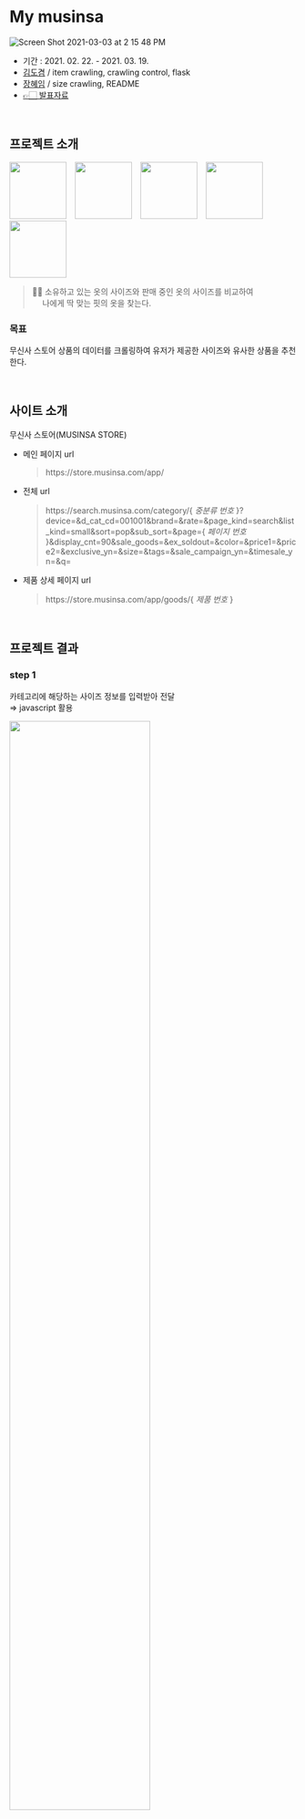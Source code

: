 # My musinsa
![Screen Shot 2021-03-03 at 2 15 48 PM](https://user-images.githubusercontent.com/73205057/109778393-1c58c000-7c48-11eb-92c7-315f022a9802.png)
- 기간 : 2021. 02. 22. -  2021. 03. 19.
- [김도겸](https://github.com/dockyum) / item crawling, crawling control, flask
- [장혜임](https://github.com/mieyhgnaj) / size crawling, README
- [👉🏻 발표자료](https://docs.google.com/presentation/d/1GLuuufka8ygB66CV1-vV9kHLrMHbu37cH33GUwRJwnM/edit?usp=sharing)

</br>

## 프로젝트 소개
<img src="https://user-images.githubusercontent.com/73205057/112718921-5eb8a880-8f39-11eb-811d-7e34cee0663c.png"  width="100" height="100"> &ensp; <img src="https://user-images.githubusercontent.com/73205057/112719124-793f5180-8f3a-11eb-8467-88e15e3faaf1.png"  width="100" height="100"> &ensp; <img src="https://user-images.githubusercontent.com/73205057/112719273-7e50d080-8f3b-11eb-8892-0797be96dd16.png"  width="100" height="100"> &ensp; <img src="https://user-images.githubusercontent.com/73205057/112719311-afc99c00-8f3b-11eb-9e7e-cf7c3888fd5c.png"  width="100" height="100"> &ensp; <img src="https://user-images.githubusercontent.com/73205057/112719292-96285480-8f3b-11eb-8310-61ebd3178aea.png"  width="100" height="100">

> 👏🏻 소유하고 있는 옷의  사이즈와 판매 중인 옷의 사이즈를 비교하여  
> &emsp; 나에게 딱 맞는 핏의 옷을 찾는다.
### 목표
무신사 스토어 상품의 데이터를 크롤링하여 유저가 제공한 사이즈와 유사한 상품을 추천한다.

</br>

## 사이트 소개
무신사 스토어(MUSINSA STORE)
- 메인 페이지 url

	> https://<span></span>store.musinsa.com/app/
- 전체 url

	> https://<span></span>search.musinsa.com/category/{ *중분류 번호* }?device=&d_cat_cd=001001&brand=&rate=&page_kind=search&list_kind=small&sort=pop&sub_sort=&page={ *페이지 번호* }&display_cnt=90&sale_goods=&ex_soldout=&color=&price1=&price2=&exclusive_yn=&size=&tags=&sale_campaign_yn=&timesale_yn=&q=
- 제품 상세 페이지 url

	> https://<span></span>store.musinsa.com/app/goods/{ *제품 번호* }

</br>

## 프로젝트 결과
### __step 1__    
카테고리에 해당하는 사이즈 정보를 입력받아 전달    
⇒ javascript 활용   

<img src="https://user-images.githubusercontent.com/73205057/112719683-6f6b1d80-8f3d-11eb-87b3-bba1794c3268.GIF"  width="70%">    

### __step 2__    
MySQL 검색 후 결과 리스트 제공   

<img src="https://user-images.githubusercontent.com/73205057/112719979-303dcc00-8f3f-11eb-8bf8-b8e383f75158.gif"  width="70%">

</br>

## 시스템 구조
<img src="https://user-images.githubusercontent.com/73205057/118106221-55679a80-b418-11eb-900d-1519e25d9dbd.png"  width="85%">

</br>

## 프로젝트 진행 과정
<img src="https://user-images.githubusercontent.com/73205057/112720209-59129100-8f40-11eb-9306-74c0fd76d681.png"  width="85%">

</br>

## 01 Crawling
<img src="https://user-images.githubusercontent.com/73205057/112720238-79425000-8f40-11eb-801b-5f077f15ede4.png"  width="85%">    

### 1. 목표 크롤링 페이지: 20만 개    
&emsp; </br>
&emsp; : 서버 1개로 크롤링하기엔 많은 양    
&emsp; </br>
&emsp; => Github <-> AWS instance    

</br>
</br>

<img src="https://user-images.githubusercontent.com/73205057/118107376-a330d280-b419-11eb-9047-0d453a8b0d1f.png"  width="85%">

### 2. 복잡한 size 데이터 크롤링
size title, number가 다양함.

&emsp; </br>
&emsp; : scrapy가 느려짐
</br>
&emsp; => scrapy 2개 사용: 'musinsa', 'size'

</br>
</br>

### 3. 서버 부하 => scrapy setting 조절
```
'CONCURRENT_REQUESTS': 12
# 'CONCURRENT_REQUESTS': 16
'AUTOTHROTTLE_ENABLED': True
# 'AUTOTHROTTLE_ENABLED': False
```

</br>

### 4. Crawling 수행시 나타난 특징적 에러
1. Index out of range    
종종 'User-Agent'가 모바일로 설정되어 response가 m.store.musinsa.com으로 돌아와서 xpath가 틀리다고 나옴    
⇒ settings.py 수정  
```
RANDOMUSERAGENT_RANDOM_UA_TYPE = {
		'hardware_types': 'COMPUTER',
		'popularity': 'POPULAR'
}
```
2. Took longer than 180.0 seconds    
서버에서 응답을 일부러 늦춤 (크롤링 대비)    

</br>

### 5. scrapy response 속도 체험...
__⋇⋇ gif 파일입니다..__    
![속도체험](https://user-images.githubusercontent.com/73205057/112774260-12be4e80-9074-11eb-9471-d5e9d8ae09fe.gif)

</br>

## 02 MySQL 저장
두 개의 테이블 (item, size)    
: size 데이터가 복잡하여 item과 분리해 별도의 table을 만듦    
```
from sqlalchemy import *
import pandas as pd


engine = create_engine("mysql://root:<pswd>@<ip>/mymusinsa?charset=utf8")

class MusinsaPipeline():
    def process_item(self, item, spider):
        df = pd.DataFrame([item])
        df.to_sql('item', con=engine, if_exists='append', index=False)
        engine.execute("SELECT * FROM item").fetchall()
        return item
```

</br>

### 1. size table
제품마다 S, M, L, ... 등의 사이즈 분류가 유동적    
<img src="https://user-images.githubusercontent.com/73205057/118106400-8942c000-b418-11eb-88b0-4124f64f5dfd.png"  width="85%">    
=> 일반적인 컬럼명으로 데이터 구조화    
=> 했지만... 후에 문제 발생..

</br>

## 03 Web Service
<img src="https://user-images.githubusercontent.com/73205057/112721025-0b4c5780-8f45-11eb-935a-626aea7d33ae.gif"  width="70%">
Top / Outer / Pants / Onepiece / Skirt
</br>
: 다섯가지 카테고리로 구별    

</br>
</br>

### 1. javascript
```
function Top() {
            var pic = "https://image.musinsa.com/images/size_type/detail_img/2019070114282500000014799.png"
            document.getElementById('GuideImg').src = pic;
            document.getElementById('GuideImg').style.display = 'block';
            maincode = '001'
        }
```
```
var url = "/getdatas?maincode=" + maincode + "&v1=" + vl1 + "&v2=" + vl2 + "&v3=" + vl3 + "&v4=" + vl4 + "&v5=" + vl5;
```

</br>

### 2. and, or 쿼리...
```
if maincode in ['001', '002', '020']:
        query_request = Size.query.filter(Size.main_code == maincode).filter(or_(Size.A_0 == size_values["v1"], Size.A_1 == size_values["v2"], Size.A_2 == size_values["v3"], Size.A_3 == size_values["v4"])).limit(10)
        rs = [result.item_id for result in query_request]
        query_request = Size.query.filter(Size.main_code == maincode).filter(or_(Size.B_0 == size_values["v1"], Size.B_1 == size_values["v2"], Size.B_2 == size_values["v3"], Size.B_3 == size_values["v4"])).limit(10)
        rs += [result.item_id for result in query_request]
        query_request = Size.query.filter(Size.main_code == maincode).filter(or_(Size.C_0 == size_values["v1"], Size.C_1 == size_values["v2"], Size.C_2 == size_values["v3"], Size.C_3 == size_values["v4"])).limit(10)
        rs += [result.item_id for result in query_request]
        query_request = Size.query.filter(Size.main_code == maincode).filter(or_(Size.D_0 == size_values["v1"], Size.D_1 == size_values["v2"], Size.D_2 == size_values["v3"], Size.D_3 == size_values["v4"])).limit(10)
        rs += [result.item_id for result in query_request]
        query_request = Size.query.filter(Size.main_code == maincode).filter(or_(Size.E_0 == size_values["v1"], Size.E_1 == size_values["v2"], Size.E_2 == size_values["v3"], Size.E_3 == size_values["v4"])).limit(10)
        rs += [result.item_id for result in query_request]
        query_request = Size.query.filter(Size.main_code == maincode).filter(or_(Size.F_0 == size_values["v1"], Size.F_1 == size_values["v2"], Size.D_2 == size_values["v3"], Size.D_3 == size_values["v4"])).limit(10)
        rs += [result.item_id for result in query_request]
        query_request = Size.query.filter(Size.main_code == maincode).filter(or_(Size.G_0 == size_values["v1"], Size.G_1 == size_values["v2"], Size.D_2 == size_values["v3"], Size.D_3 == size_values["v4"])).limit(10)
        rs += [result.item_id for result in query_request]
    elif maincode == '003':
        query_request = Size.query.filter(Size.main_code == maincode).filter(Size.A_0.in_(size_values["v1"])).filter(Size.A_1.in_(size_values["v2"])).filter(Size.A_2.in_(size_values["v3"])).filter(Size.A_3.in_(size_values["v4"])).filter(Size.A_4.in_(size_values["v5"])).limit(5)
        rs = [result.item_id for result in query_request]
    elif maincode == '022':
        query_request = Size.query.filter(Size.main_code == maincode).filter(Size.A_0.in_(size_values["v1"])).filter(Size.A_1.in_(size_values["v2"])).filter(Size.A_2.in_(size_values["v3"])).limit(5)
        rs = [result.item_id for result in query_request]
```

</br>

## 프로젝트 회고
- 옷의 색상 데이터의 경우 selenium을 통한 수집이 필요 했으나 selenium을 동작시켜 확인해보니 필요한 컴퓨팅 자원이 컸기에 수집하지 않기로 결정. 
- 프로젝트 초기에 전체 데이터 크롤링 시간을 예측하여 전체 프로젝트 스케쥴을 세웠는데, 생각보다 크롤링이 오래걸려 후반부 웹서비스 작업을 상대적으로 못하였다. \
  어떤 일이 생길지 모르니 스케쥴 계획은 빡빡하게 세우는 게 필요할 듯.
- 크롤링 속도가 낮아진다면 크롤러(scrapy)를 좀 더 사람처럼 세팅하고 해야겠다.
- 무신사 스토어는 고객이 편리하게 쇼핑을 할 수 있도록 다양한 정보를 제공하고 있지만 \
  크롤링하는 입장에서 html 구조의 일관성이 살짝 부족했다.
- SQL이 서비스의 데이터 흐름을 잘 반영하는 것만으로 서비스의 속도가 달라질 수 있을것 같다
- git은 어렵다.

</br>

## Reference
무신사닷컴(www.musinsa.com)    
Icons made by <a href="https://www.flaticon.com/authors/ddara">dDara</a>, <a href="https://www.freepik.com">Freepik</a>, <a href="https://www.flaticon.com/authors/iconixar" >iconixar</a> from <a href="https://www.flaticon.com/" title="Flaticon">www.flaticon.com</a>
